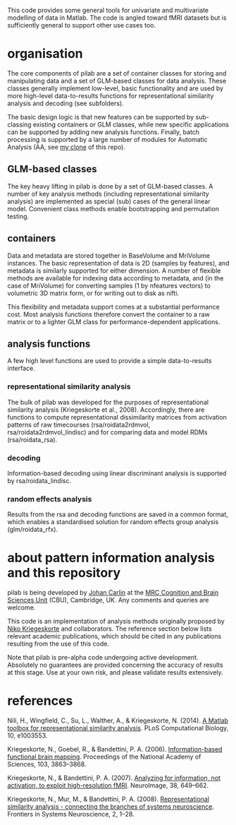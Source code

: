 This code provides some general tools for univariate and multivariate
modelling of data in Matlab. The code is angled toward fMRI
datasets but is sufficiently general to support other use cases too.

# organisation
The core components of pilab are a set of container classes for storing and
manipulating data and a set of GLM-based classes for data analysis. These
classes generally implement low-level, basic functionality and are used by
more high-level data-to-results functions for representational similarity
analysis and decoding (see subfolders). 

The basic design logic is that new features can be supported by
sub-classing existing containers or GLM classes, while new specific
applications can be supported by adding new analysis functions. Finally,
batch processing is supported by a large number of modules for Automatic
Analysis (AA, see [my clone](https://github.com/jooh/automaticanalysis) of
this repo).

## GLM-based classes
The key heavy lifting in pilab is done by a set of GLM-based classes. A
number of key analysis methods (including representational similarity
analysis) are implemented as special (sub) cases of the general linear
model. Convenient class methods enable bootstrapping and permutation
testing.

## containers
Data and metadata are stored together in BaseVolume and MriVolume instances.
The basic representation of data is 2D (samples by features), and metadata
is similarly supported for either dimension. A number of flexible methods
are available for indexing data according to metadata, and (in the case of
MriVolume) for converting samples (1 by nfeatures vectors) to volumetric 3D
matrix form, or for writing out to disk as nifti.

This flexibility and metadata support comes at a substantial performance
cost. Most analysis functions therefore convert the container to a raw
matrix or to a lighter GLM class for performance-dependent applications.

## analysis functions
A few high level functions are used to provide a simple data-to-results
interface. 

### representational similarity analysis
The bulk of pilab was developed for the purposes of representational
similarity analysis (Kriegeskorte et al., 2008). Accordingly, there are
functions to compute representational dissimilarity matrices from
activation patterns of raw timecourses (rsa/roidata2rdmvol,
rsa/roidata2rdmvol_lindisc) and for comparing data and model RDMs
(rsa/roidata_rsa).

### decoding
Information-based decoding using linear discriminant analysis is supported
by rsa/roidata_lindisc.

### random effects analysis
Results from the rsa and decoding functions are saved in a common format,
which enables a standardised solution for random effects group analysis
(glm/roidata_rfx).

# about pattern information analysis and this repository
pilab is being developed by [Johan
Carlin](mailto:johan.carlin@mrc-cbu.cam.ac.uk) at the [MRC Cognition and
Brain Sciences Unit](http://www.mrc-cbu.cam.ac.uk) (CBU), Cambridge, UK. Any
comments and queries are welcome. 

This code is an implementation of analysis methods originally proposed by
[Niko
Kriegeskorte](http://www.mrc-cbu.cam.ac.uk/people/nikolaus.kriegeskorte)
and collaborators. The reference section below lists relevant academic
publications, which should be cited in any publications resulting from the
use of this code.

Note that pilab is pre-alpha code undergoing active development. Absolutely
no guarantees are provided concerning the accuracy of results at this
stage. Use at your own risk, and please validate results extensively.

# references
Nili, H., Wingfield, C., Su, L., Walther, A., & Kriegeskorte, N. (2014). [A
Matlab toolbox for representational similarity
analysis](http://dx.doi.org/10.1371/journal.pcbi.1003553). PLoS Computational
Biology, 10, e1003553.

Kriegeskorte, N., Goebel, R., & Bandettini, P. A. (2006).
[Information-based functional brain
mapping](http://dx.doi.org/10.1073/pnas.0600244103). Proceedings of the
National Academy of Sciences, 103, 3863–3868.

Kriegeskorte, N., & Bandettini, P. A. (2007). [Analyzing for information,
not activation, to exploit high-resolution
fMRI](http://dx.doi.org/10.1016/j.neuroimage.2007.02.022). NeuroImage, 38,
649–662.

Kriegeskorte, N., Mur, M., & Bandettini, P. A. (2008). [Representational
similarity analysis - connecting the branches of systems
neuroscience](http://dx.doi.org/10.3389/neuro.06.004.2008).  Frontiers in
Systems Neuroscience, 2, 1–28.
